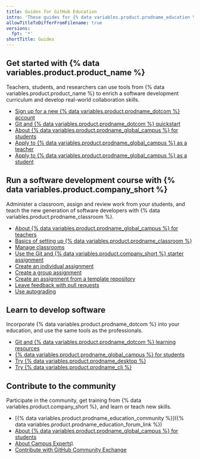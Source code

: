 ```yaml
---
title: Guides for GitHub Education
intro: 'These guides for {% data variables.product.prodname_education %} help you teach and learn both {% data variables.product.product_name %} and software development.'
allowTitleToDifferFromFilename: true
versions:
  fpt: '*'
shortTitle: Guides
---
```


## Get started with {% data variables.product.product_name %}

Teachers, students, and researchers can use tools from {% data variables.product.product_name %} to enrich a software development curriculum and develop real-world collaboration skills.

- [Sign up for a new {% data variables.product.prodname_dotcom %}  account](/github/getting-started-with-github/signing-up-for-a-new-github-account)
- [Git and {% data variables.product.prodname_dotcom %} quickstart ](/github/getting-started-with-github/quickstart)
- [About {% data variables.product.prodname_global_campus %} for students](/education/explore-the-benefits-of-teaching-and-learning-with-github-education/github-global-campus-for-students/about-github-global-campus-for-students)
- [Apply to {% data variables.product.prodname_global_campus %} as a teacher](/education/explore-the-benefits-of-teaching-and-learning-with-github-education/github-global-campus-for-teachers/apply-to-github-global-campus-as-a-teacher)
- [Apply to {% data variables.product.prodname_global_campus %} as a student](/education/explore-the-benefits-of-teaching-and-learning-with-github-education/github-global-campus-for-students/apply-to-github-global-campus-as-a-student)

## Run a software development course with {% data variables.product.company_short %}

Administer a classroom, assign and review work from your students, and teach the new generation of software developers with {% data variables.product.prodname_classroom %}.

- [About {% data variables.product.prodname_global_campus %} for teachers](/education/explore-the-benefits-of-teaching-and-learning-with-github-education/github-global-campus-for-teachers/about-github-global-campus-for-teachers)
- [Basics of setting up {% data variables.product.prodname_classroom %} ](/education/manage-coursework-with-github-classroom/basics-of-setting-up-github-classroom)
- [Manage classrooms](/education/manage-coursework-with-github-classroom/manage-classrooms)
- [Use the Git and {% data variables.product.company_short %} starter assignment](/education/manage-coursework-with-github-classroom/use-the-git-and-github-starter-assignment)
- [Create an individual assignment](/education/manage-coursework-with-github-classroom/create-an-individual-assignment)
- [Create a group assignment](/education/manage-coursework-with-github-classroom/create-a-group-assignment)
- [Create an assignment from a template repository](/education/manage-coursework-with-github-classroom/create-an-assignment-from-a-template-repository)
- [Leave feedback with pull requests](/education/manage-coursework-with-github-classroom/leave-feedback-with-pull-requests)
- [Use autograding](/education/manage-coursework-with-github-classroom/use-autograding)

## Learn to develop software

Incorporate {% data variables.product.prodname_dotcom %} into your education, and use the same tools as the professionals.

- [Git and {% data variables.product.prodname_dotcom %} learning resources](/github/getting-started-with-github/git-and-github-learning-resources)
- [{% data variables.product.prodname_global_campus %} for students](/education/explore-the-benefits-of-teaching-and-learning-with-github-education/github-global-campus-for-students)
- [Try {% data variables.product.prodname_desktop %}](/desktop)
- [Try {% data variables.product.prodname_cli %}](/github/getting-started-with-github/github-cli)

## Contribute to the community

Participate in the community, get training from {% data variables.product.company_short %}, and learn or teach new skills.

- [{% data variables.product.prodname_education_community %}]({% data variables.product.prodname_education_forum_link %})
- [About {% data variables.product.prodname_global_campus %} for students](/education/explore-the-benefits-of-teaching-and-learning-with-github-education/github-global-campus-for-students/about-github-global-campus-for-students)
- [About Campus Experts](/education/explore-the-benefits-of-teaching-and-learning-with-github-education/about-campus-experts)\
- [Contribute with GitHub Community Exchange](/education/contribute-with-github-community-exchange)
